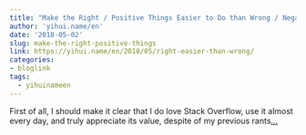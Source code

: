 ```yaml
---
title: "Make the Right / Positive Things Easier to Do than Wrong / Negative Things"
author: 'yihui.name/en'
date: '2018-05-02'
slug: make-the-right-positive-things
link: https://yihui.name/en/2018/05/right-easier-than-wrong/
categories:
- bloglink
tags:
  - yihuinameen
---
```


First of all, I should make it clear that I do love Stack Overflow, use it almost every day, and truly appreciate its value, despite of my previous rants[... <i class="fas fa-external-link-alt"></i>](https://yihui.name/en/2018/05/right-easier-than-wrong/)

